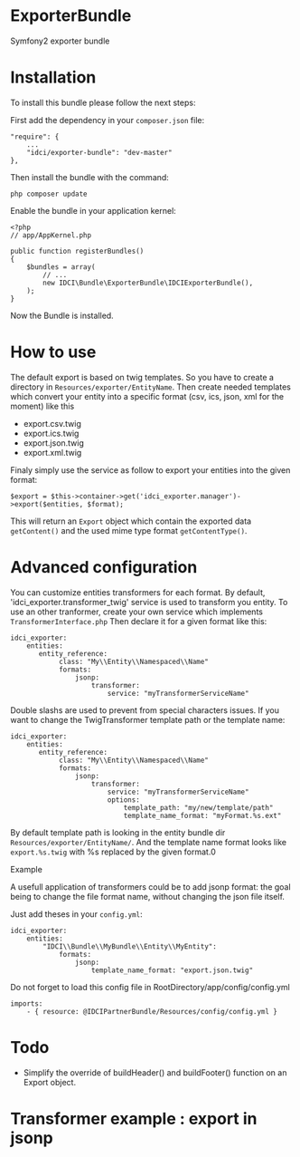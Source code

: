 ExporterBundle
==============

Symfony2 exporter bundle


Installation
===========

To install this bundle please follow the next steps:

First add the dependency in your `composer.json` file:

    "require": {
        ...
        "idci/exporter-bundle": "dev-master"
    },

Then install the bundle with the command:

    php composer update

Enable the bundle in your application kernel:

    <?php
    // app/AppKernel.php

    public function registerBundles()
    {
        $bundles = array(
            // ...
            new IDCI\Bundle\ExporterBundle\IDCIExporterBundle(),
        );
    }

Now the Bundle is installed.


How to use
==========

The default export is based on twig templates. So you have to create a directory
in `Resources/exporter/EntityName`. Then create needed templates which convert
your entity into a specific format (csv, ics, json, xml for the moment) like this

  * export.csv.twig
  * export.ics.twig
  * export.json.twig
  * export.xml.twig

Finaly simply use the service as follow to export your entities into the given format:

    $export = $this->container->get('idci_exporter.manager')->export($entities, $format);

This will return an `Export` object which contain the exported data `getContent()`
and the used mime type format `getContentType()`.

Advanced configuration
======================

You can customize entities transformers for each format.
By default, 'idci_exporter.transformer_twig' service is used to transform you entity.
To use an other tranformer, create your own service which implements `TransformerInterface.php`
Then declare it for a given format like this:

    idci_exporter:
        entities:
           entity_reference:
                class: "My\\Entity\\Namespaced\\Name"
                formats:
                    jsonp:
                        transformer:
                            service: "myTransformerServiceName"

Double slashs are used to prevent from special characters issues.
If you want to change the TwigTransformer template path or the template name:

    idci_exporter:
        entities:
           entity_reference:
                class: "My\\Entity\\Namespaced\\Name"
                formats:
                    jsonp:
                        transformer:
                            service: "myTransformerServiceName"
                            options:
                                template_path: "my/new/template/path"
                                template_name_format: "myFormat.%s.ext"

By default template path is looking in the entity bundle dir `Resources/exporter/EntityName/`.
And the template name format looks like `export.%s.twig` with %s replaced by the given format.0

Example

A usefull application of transformers could be to add jsonp format: the goal being to change the file format name, 
without changing the json file itself.

Just add theses in your `config.yml`:

    idci_exporter:
        entities:
            "IDCI\\Bundle\\MyBundle\\Entity\\MyEntity":
                formats:
                    jsonp:
                        template_name_format: "export.json.twig"

Do not forget to load this config file in RootDirectory/app/config/config.yml

    imports:
        - { resource: @IDCIPartnerBundle/Resources/config/config.yml }

Todo
====

 * Simplify the override of buildHeader() and buildFooter() function on an Export object.

Transformer example : export in jsonp
=====================================
